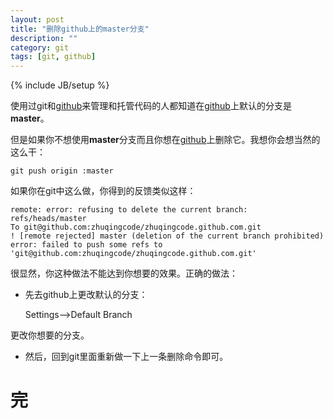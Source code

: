 ```yaml
---
layout: post
title: "删除github上的master分支"
description: ""
category: git
tags: [git, github]
---
```

{% include JB/setup %}

使用过git和[github][1]来管理和托管代码的人都知道在[github][1]上默认的分支是**master**。  

但是如果你不想使用**master**分支而且你想在[github][1]上删除它。我想你会想当然的这么干：  

	git push origin :master  

如果你在git中这么做，你得到的反馈类似这样：  

	remote: error: refusing to delete the current branch: refs/heads/master
	To git@github.com:zhuqingcode/zhuqingcode.github.com.git
 	! [remote rejected] master (deletion of the current branch prohibited)
	error: failed to push some refs to 'git@github.com:zhuqingcode/zhuqingcode.github.com.git'  

很显然，你这种做法不能达到你想要的效果。正确的做法：  

* 先去github上更改默认的分支：  

	Settings-->Default Branch  

更改你想要的分支。  

* 然后，回到git里面重新做一下上一条删除命令即可。  

# 完  

[1]:https://github.com/

